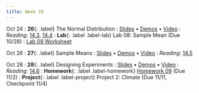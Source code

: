 ```yaml
---
title: Week 10
---
```


Oct 24
: **26**{: .label} The Normal Distribution
  : [Slides](#) &#8226; [Demos](#) &#8226; [Video](#)
: *Reading:* [14.3](https://inferentialthinking.com/chapters/14/3/SD_and_the_Normal_Curve.html), [14.4](https://inferentialthinking.com/chapters/14/4/Central_Limit_Theorem.html)
: **Lab**{: .label .label-lab} Lab 08: Sample Mean (Due 10/28)
  : [Lab 08 Worksheet](#)

Oct 26
: **27**{: .label} Sample Means
  : [Slides](#) &#8226; [Demos](#) &#8226; [Video](#)
: *Reading:* [14.5](https://inferentialthinking.com/chapters/14/5/Variability_of_the_Sample_Mean.html)

Oct 28
: **28**{: .label} Designing Experiments
  : [Slides](#) &#8226; [Demos](#) &#8226; [Video](#)
: *Reading:* [14.6](https://inferentialthinking.com/chapters/14/6/Choosing_a_Sample_Size.html)
: **Homework**{: .label .label-homework} [Homework 09](#) (Due 11/2)
: **Project**{: .label .label-project} Project 2: Climate (Due 11/11, Checkpoint 11/4)
